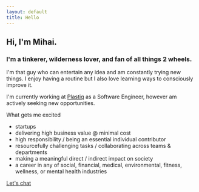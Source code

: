 ```yaml
---
layout: default
title: Hello
---
```



## Hi, I'm Mihai.

### I'm a tinkerer, wilderness lover, and fan of all things 2 wheels.

I'm that guy who can entertain any idea and am constantly trying new things. I enjoy having a routine but I also love learning ways to consciously improve it. 

I'm currently working at [Plastiq](https://www.linkedin.com/company/plastiq) as a Software Engineer, however am actively seeking new opportunities.

What gets me excited
- startups
- delivering high business value @ minimal cost
- high responsibility / being an essential individual contributor
- resourcefully challenging tasks / collaborating across teams & departments
- making a meaningful direct / indirect impact on society
- a career in any of social, financial, medical, environmental, fitness, wellness, or mental health industries

[Let's chat](mailto:mihailistov@gmail.com)
